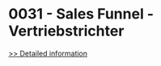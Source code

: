 # 0031 - Sales Funnel - Vertriebstrichter
[>> Detailed information](https://secure.shareit.com/shareit/product.html?productid=300741443&affiliateid=200057808)